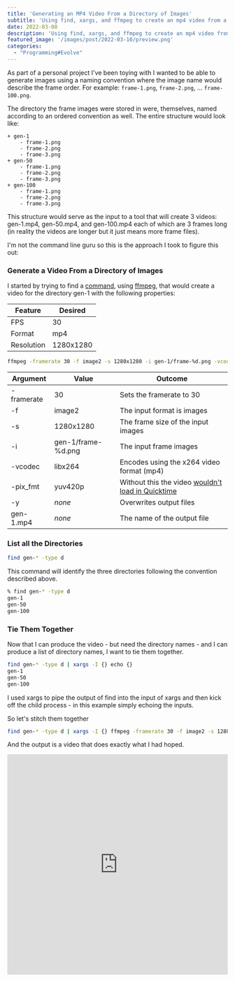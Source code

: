 ```yaml
---
title: 'Generating an MP4 Video From a Directory of Images'
subtitle: 'Using find, xargs, and ffmpeg to create an mp4 video from a folder of images'
date: 2022-03-08
description: 'Using find, xargs, and ffmpeg to create an mp4 video from a folder of images'
featured_image: '/images/post/2022-03-10/preview.png'
categories: 
  - "Programming#Evolve"
---
```


As part of a personal project I've been toying with I wanted to be able to generate images using a naming convention where the image name would describe the frame order.  For example: `frame-1.png`, `frame-2.png`, ... `frame-100.png`. 

The directory the frame images were stored in were, themselves, named according to an ordered convention as well.  The entire structure would look like:

    + gen-1
        - frame-1.png
        - frame-2.png
        - frame-3.png
    + gen-50
        - frame-1.png
        - frame-2.png
        - frame-3.png
    + gen-100
        - frame-1.png
        - frame-2.png
        - frame-3.png

This structure would serve as the input to a tool that will create 3 videos: gen-1.mp4, gen-50.mp4, and gen-100.mp4 each of which are 3 frames long (in reality the videos are longer but it just means more frame files).

I'm not the command line guru so this is the approach I took to figure this out:

<h3>Generate a Video From a Directory of Images</h3>

I started by trying to find a [command](https://ffmpeg.org/ffmpeg.html), using [ffmpeg](https://ffmpeg.org/), that would create a video for the directory gen-1 with the following properties:

| Feature | Desired |
|---------|---------|
| FPS     | 30      |
| Format  | mp4     |
| Resolution | 1280x1280 |

```zsh
ffmpeg -framerate 30 -f image2 -s 1280x1280 -i gen-1/frame-%d.png -vcodec libx264 -pix_fmt yuv420p -y gen-1.mp4
```

| Argument | Value | Outcome |
|----------|-------|---------|
| -framerate | 30 | Sets the framerate to 30 |
| -f | image2 | The input format is images |
| -s | 1280x1280 | The frame size of the input images |
| -i | gen-1/frame-%d.png | The input frame images |
| -vcodec | libx264 | Encodes using the x264 video format (mp4) |
| -pix_fmt | yuv420p | Without this the video [wouldn't load in Quicktime](https://superuser.com/a/820137) | 
| -y | _none_ | Overwrites output files |
| gen-1.mp4 | _none_ | The name of the output file |

<h3>List all the Directories</h3>

```zsh
find gen-* -type d
```

This command will identify the three directories following the convention described above.

```zsh
% find gen-* -type d 
gen-1
gen-50
gen-100
```
<h3>Tie Them Together</h3>

Now that I can produce the video - but need the directory names - and I can produce a list of directory names, I want to tie them together.

```zsh
find gen-* -type d | xargs -I {} echo {} 
gen-1
gen-50
gen-100
```

I used xargs to pipe the output of find into the input of xargs and then kick off the child process - in this example simply echoing the inputs.

So let's stitch them together

```zsh
find gen-* -type d | xargs -I {} ffmpeg -framerate 30 -f image2 -s 1280x1280 -i {}/frame-%d.png -vcodec libx264 -pix_fmt yuv420p -y {}.mp4
```

And the output is a video that does exactly what I had hoped.

<div style="padding:100% 0 0 0;position:relative;"><iframe src="https://player.vimeo.com/video/686693998?h=77e9d95037&amp;badge=0&amp;autopause=0&amp;player_id=0&amp;app_id=58479" frameborder="0" allow="autoplay; fullscreen; picture-in-picture" allowfullscreen style="position:absolute;top:0;left:0;width:100%;height:100%;" title="gen-100"></iframe></div><script src="https://player.vimeo.com/api/player.js"></script>

